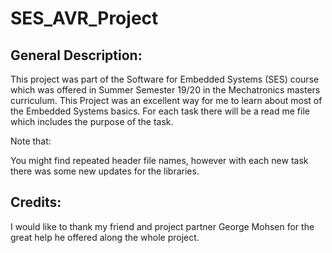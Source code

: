 # SES_AVR_Project

## General Description:

This project was part of the Software for Embedded Systems (SES) course which was offered in Summer Semester 19/20 in the Mechatronics masters curriculum. This Project was an excellent way for me to learn about most of the Embedded Systems basics. For each task there will be a read me file which includes the purpose of the task. 

Note that:

You might find repeated header file names, however with each new task there was some new updates for the libraries. 

## Credits: 
I would like to thank my friend and project partner George Mohsen for the great help he offered along the whole project.
